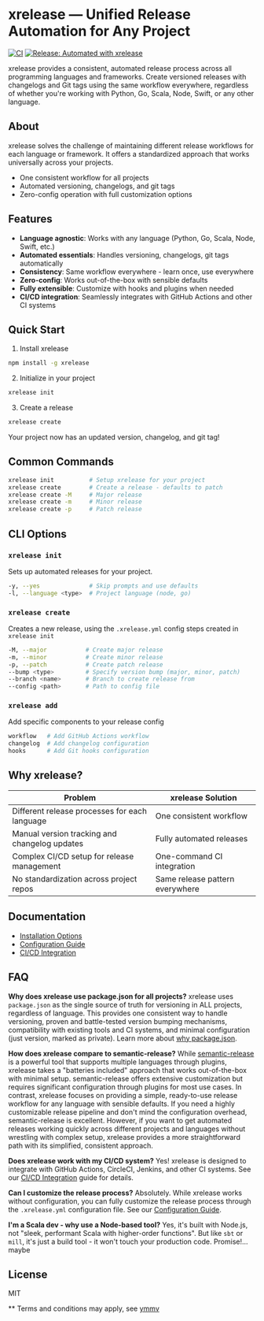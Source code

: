 # xrelease — Unified Release Automation for Any Project

[![CI](https://github.com/matsilva/xrelease/actions/workflows/ci.yml/badge.svg)](https://github.com/matsilva/xrelease/actions/workflows/ci.yml)
[![Release: Automated with xrelease](https://img.shields.io/badge/Release-Automated%20with%20xrelease-blueviolet?logo=github&logoColor=white)](https://github.com/matsilva/xrelease)

xrelease provides a consistent, automated release process across all programming languages and frameworks. Create versioned releases with changelogs and Git tags using the same workflow everywhere, regardless of whether you're working with Python, Go, Scala, Node, Swift, or any other language.

## About

xrelease solves the challenge of maintaining different release workflows for each language or framework. It offers a standardized approach that works universally across your projects.

- One consistent workflow for all projects
- Automated versioning, changelogs, and git tags
- Zero-config operation with full customization options

## Features

- **Language agnostic**: Works with any language (Python, Go, Scala, Node, Swift, etc.)
- **Automated essentials**: Handles versioning, changelogs, git tags automatically
- **Consistency**: Same workflow everywhere - learn once, use everywhere
- **Zero-config**: Works out-of-the-box with sensible defaults
- **Fully extensible**: Customize with hooks and plugins when needed
- **CI/CD integration**: Seamlessly integrates with GitHub Actions and other CI systems

## Quick Start

1. Install xrelease

```bash
npm install -g xrelease
```

2. Initialize in your project

```bash
xrelease init
```

3. Create a release

```bash
xrelease create
```

Your project now has an updated version, changelog, and git tag!

## Common Commands

```bash
xrelease init          # Setup xrelease for your project
xrelease create        # Create a release - defaults to patch
xrelease create -M     # Major release
xrelease create -m     # Minor release
xrelease create -p     # Patch release
```

## CLI Options

### `xrelease init`

Sets up automated releases for your project.

```bash
-y, --yes              # Skip prompts and use defaults
-l, --language <type>  # Project language (node, go)
```

### `xrelease create`

Creates a new release, using the `.xrelease.yml` config steps created in `xrelease init`

```bash
-M, --major           # Create major release
-m, --minor           # Create minor release
-p, --patch           # Create patch release
--bump <type>         # Specify version bump (major, minor, patch)
--branch <name>       # Branch to create release from
--config <path>       # Path to config file
```

### `xrelease add`

Add specific components to your release config

```bash
workflow   # Add GitHub Actions workflow
changelog  # Add changelog configuration
hooks      # Add Git hooks configuration
```

## Why xrelease?

| Problem                                       | xrelease Solution               |
| --------------------------------------------- | ------------------------------- |
| Different release processes for each language | One consistent workflow         |
| Manual version tracking and changelog updates | Fully automated releases        |
| Complex CI/CD setup for release management    | One-command CI integration      |
| No standardization across project repos       | Same release pattern everywhere |

## Documentation

- [Installation Options](docs/installation.md)
- [Configuration Guide](docs/configuration.md)
- [CI/CD Integration](docs/ci-cd.md)

## FAQ

**Why does xrelease use package.json for all projects?**
xrelease uses `package.json` as the single source of truth for versioning in ALL projects, regardless of language. This provides one consistent way to handle versioning, proven and battle-tested version bumping mechanisms, compatibility with existing tools and CI systems, and minimal configuration (just version, marked as private). Learn more about [why package.json](./docs/why_package_json.md).

**How does xrelease compare to semantic-release?**
While [semantic-release](https://github.com/semantic-release/semantic-release) is a powerful tool that supports multiple languages through plugins, xrelease takes a "batteries included" approach that works out-of-the-box with minimal setup. semantic-release offers extensive customization but requires significant configuration through plugins for most use cases. In contrast, xrelease focuses on providing a simple, ready-to-use release workflow for any language with sensible defaults. If you need a highly customizable release pipeline and don't mind the configuration overhead, semantic-release is excellent. However, if you want to get automated releases working quickly across different projects and languages without wrestling with complex setup, xrelease provides a more straightforward path with its simplified, consistent approach.

**Does xrelease work with my CI/CD system?**
Yes! xrelease is designed to integrate with GitHub Actions, CircleCI, Jenkins, and other CI systems. See our [CI/CD Integration](docs/ci-cd.md) guide for details.

**Can I customize the release process?**
Absolutely. While xrelease works without configuration, you can fully customize the release process through the `.xrelease.yml` configuration file. See our [Configuration Guide](docs/configuration.md).

**I'm a Scala dev - why use a Node-based tool?**
Yes, it's built with Node.js, not "sleek, performant Scala with higher-order functions". But like `sbt` or `mill`, it's just a build tool - it won't touch your production code. Promise!... maybe

## License

MIT

\*\* Terms and conditions may apply, see [ymmv](docs/legal/ymmv.md)

